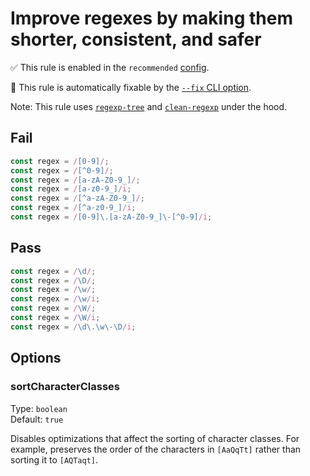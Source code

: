 # Improve regexes by making them shorter, consistent, and safer

✅ This rule is enabled in the `recommended` [config](https://github.com/sindresorhus/eslint-plugin-unicorn#preset-configs).

🔧 This rule is automatically fixable by the [`--fix` CLI option](https://eslint.org/docs/latest/user-guide/command-line-interface#--fix).

<!-- end auto-generated rule header -->
<!-- Do not manually modify this header. Run: `npm run fix:eslint-docs` -->

Note: This rule uses [`regexp-tree`](https://github.com/DmitrySoshnikov/regexp-tree) and [`clean-regexp`](https://github.com/samverschueren/clean-regexp) under the hood.

## Fail

```js
const regex = /[0-9]/;
const regex = /[^0-9]/;
const regex = /[a-zA-Z0-9_]/;
const regex = /[a-z0-9_]/i;
const regex = /[^a-zA-Z0-9_]/;
const regex = /[^a-z0-9_]/i;
const regex = /[0-9]\.[a-zA-Z0-9_]\-[^0-9]/i;
```

## Pass

```js
const regex = /\d/;
const regex = /\D/;
const regex = /\w/;
const regex = /\w/i;
const regex = /\W/;
const regex = /\W/i;
const regex = /\d\.\w\-\D/i;
```

## Options

### sortCharacterClasses

Type: `boolean`\
Default: `true`

Disables optimizations that affect the sorting of character classes. For example, preserves the order of the characters in `[AaQqTt]` rather than sorting it to `[AQTaqt]`.
